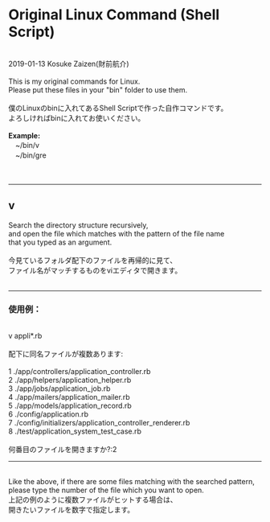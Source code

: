 # Original Linux Command (Shell Script)
<br />
2019-01-13 Kosuke Zaizen(財前航介)<br />
<br />
This is my original commands for Linux.<br />
Please put these files in your "bin" folder to use them.
<br />
<br />
僕のLinuxのbinに入れてあるShell Scriptで作った自作コマンドです。<br />
よろしければbinに入れてお使いください。<br />
<br />
<b>Example:</b><br />
　~/bin/v<br />
　~/bin/gre<br />
<br />
<br />
<hr />
<h2>v</h2>
Search the directory structure recursively,<br />
and open the file which matches with the pattern of the file name<br />
that you typed as an argument.<br />
<br />
今見ているフォルダ配下のファイルを再帰的に見て、<br />
ファイル名がマッチするものをviエディタで開きます。<br />
<br />
<hr />
<h3>使用例：</h3><br />
v appli*.rb<br />
<br />
配下に同名ファイルが複数あります:<br /><br />
     1  ./app/controllers/application_controller.rb<br />
     2  ./app/helpers/application_helper.rb<br />
     3  ./app/jobs/application_job.rb<br />
     4  ./app/mailers/application_mailer.rb<br />
     5  ./app/models/application_record.rb<br />
     6  ./config/application.rb<br />
     7  ./config/initializers/application_controller_renderer.rb<br />
     8  ./test/application_system_test_case.rb<br />
<br />
何番目のファイルを開きますか?:2<br />
<hr />
<br />
Like the above, if there are some files matching with the searched pattern,<br />
please type the number of the file which you want to open.
<br />
上記の例のように複数ファイルがヒットする場合は、<br />
開きたいファイルを数字で指定します。
